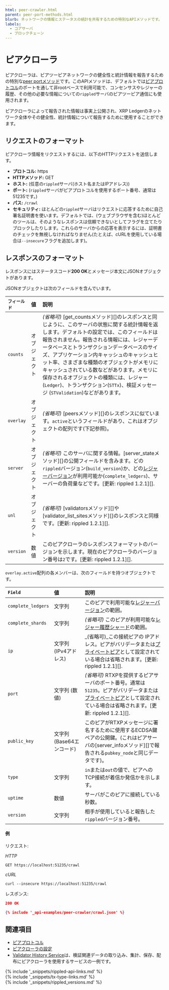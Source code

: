 ```yaml
---
html: peer-crawler.html
parent: peer-port-methods.html
blurb: ネットワークの情報とステータスの統計を共有するための特別なAPIメソッドです。
labels:
  - コアサーバ
  - ブロックチェーン
---
```

# ピアクローラ

ピアクローラは、ピアツーピアネットワークの健全性と統計情報を報告するための特別な[peer portメソッド](peer-port-methods.html)です。このAPIメソッドは、デフォルトでは[ピアプロトコル](peer-protocol.html)のポートを通して非rootベースで利用可能で、コンセンサスやレジャーの履歴、その他の必要な情報についての`rippled`サーバのピアツーピア通信にも使用されます。

ピアクローラによって報告された情報は事実上公開され、XRP Ledgerのネットワーク全体やその健全性、統計情報について報告するために使用することができます。

## リクエストのフォーマット

ピアクローラ情報をリクエストするには、以下のHTTPリクエストを送信します。

- **プロトコル:** https
- **HTTPメソッド:** GET
- **ホスト:** (任意の`rippled`サーバ(ホスト名またはIPアドレス))
- **ポート:** (`rippled`サーバがピアプロトコルを使用するポート番号、通常は51235です。)
- **パス:** `/crawl`
- **セキュリティ:** ほとんどの`rippled`サーバはリクエストに応答するために自己署名証明書を使います。デフォルトでは、(ウェブブラウザを含む)ほとんどのツールは、そのようなレスポンスは信頼できないとしてフラグを立てたりブロックしたりします。これらのサーバからの応答を表示するには、証明書のチェックを無視しなければなりません(たとえば、cURLを使用している場合は`--insecure`フラグを追加します)。


## レスポンスのフォーマット

レスポンスにはステータスコード**200 OK**とメッセージ本文にJSONオブジェクトがあります。

JSONオブジェクトは次のフィールドを含んでいます。

| `フィールド`       | 値         | 説明                                              |
|:-----------------|:-----------|:-------------------------------------------------|
| `counts`         | オブジェクト | _(省略可)_ [get_countsメソッド][]のレスポンスと同じように、このサーバの状態に関する統計情報を返します。デフォルトの設定では、このフィールドは報告されません。報告される情報には、レジャーデータベースとトランザクションデータベースのサイズ、アプリケーション内キャッシュのキャッシュヒット率、さまざまな種類のオブジェクトがメモリにキャッシュされている数などがあります。メモリに保存されるオブジェクトの種類には、レジャー(`Ledger`)、トランザクション(`STTx`)、検証メッセージ (`STValidation`)などがあります。 |
| `overlay`        | オブジェクト | _(省略可)_ [peersメソッド][]のレスポンスに似ています。`active`というフィールドがあり、これはオブジェクトの配列です(下記参照)。 |
| `server`         | オブジェクト | _(省略可)_ このサーバに関する情報。[server_stateメソッド][]の公開フィールドを含みます。どの`rippled`バージョン(`build_version`)か、どの[レジャーバージョン](ledger-history.html)が利用可能か(`complete_ledgers`)、サーバーの負荷量などです。[更新: rippled 1.2.1][]. |
| `unl`            | オブジェクト | _(省略可)_ [validatorsメソッド][]や[validator_list_sitesメソッド][]のレスポンスと同様です。[更新: rippled 1.2.1][]. |
| `version`        | 数値        | このピアクローラのレスポンスフォーマットのバージョンを示します。現在のピアクローラのバージョン番号は`2`です。[更新: rippled 1.2.1][]. |

`overlay.active`配列の各メンバーは、次のフィールドを持つオブジェクトです。

| `Field`            | 値                     | 説明                                |
|:-------------------|:-----------------------|:-----------------------------------|
| `complete_ledgers` | 文字列                  | このピアで利用可能な[レジャーバージョン](ledger-history.html)の範囲。 |
| `complete_shards`  | 文字列                  | _(省略可)_ このピアが利用可能な[レジャー履歴シャード](history-sharding.html)の範囲。 |
| `ip`               | 文字列 (IPv4アドレス)    | _(省略可)_この接続ピアの IPアドレス。ピアがバリデータまたは[プライベートピア](peer-protocol.html#プライベートピア)として設定されている場合は省略されます。[更新: rippled 1.2.1][]. |
| `port`             | 文字列 (数値)            | _(省略可)_ RTXPを提供するピアサーバのポート番号。通常は`51235`。ピアがバリデータまたは[プライベートピア](peer-protocol.html#プライベートピア)として設定されている場合は省略されます。[更新: rippled 1.2.1][]. |
| `public_key`       | 文字列 (Base64エンコード) | このピアがRTXPメッセージに署名するために使用するECDSA鍵ペアの公開鍵。(これはピアサーバの[server_infoメソッド][]で報告される`pubkey_node`と同じデータです)。 |
| `type`             | 文字列                  | `in`または`out`の値で、ピアへのTCP接続が着信か発信かを示します。 |
| `uptime`           | 数値                    | サーバがこのピアに接続している秒数。 |
| `version`          | 文字列                  | 相手が使用していると報告した`rippled`バージョン番号。 |

#### 例

リクエスト:

<!-- MULTICODE_BLOCK_START -->

*HTTP*

```
GET https://localhost:51235/crawl
```

*cURL*

```
curl --insecure https://localhost:51235/crawl
```

<!-- MULTICODE_BLOCK_END -->

レスポンス:

```json
200 OK

{% include '_api-examples/peer-crawler/crawl.json' %}
```


## 関連項目

- [ピアプロトコル](peer-protocol.html)
- [ピアクローラの設定](configure-the-peer-crawler.html)
- [Validator History Service](https://github.com/ripple/validator-history-service)は、検証関連データの取り込み、集計、保存、配布にピアクローラを使用するサービスの一例です。


<!--{# common link defs #}-->
{% include '_snippets/rippled-api-links.md' %}			
{% include '_snippets/tx-type-links.md' %}			
{% include '_snippets/rippled_versions.md' %}
